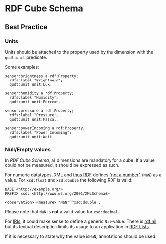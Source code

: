 # RDF Cube Schema

## Best Practice

### Units

Units should be attached to the property used by the dimension with the `qudt:unit` predicate.

Some examples:

```turtle
sensor:brightness a rdf:Property;
  rdfs:label "Brightness";
  qudt:unit unit:Lux.

sensor:humidity a rdf:Property;
  rdfs:label "Humidity";
  qudt:unit unit:Percent.

sensor:pressure a rdf:Property;
  rdfs:label "Pressure";
  qudt:unit unit:Pascal.
  
sensor:powerIncoming a rdf:Property;
  rdfs:label "Power Incoming";
  qudt:unit unit:Watt .
```

### Null/Empty values

In _RDF Cube Schema_, all dimensions are mandatory for a cube. If a value could not be measured, it should be expressed as such.

For numeric datatypes, XML and [thus RDF](https://www.w3.org/TR/rdf11-concepts/#xsd-datatypes) defines ["not a number"](https://docstore.mik.ua/orelly/xml/schema/ch04_04.htm) (`NaN`) as a value. For `xsd:float` and `xsd:double` the following RDF is valid:

```
BASE <http://example.org/>
PREFIX xsd: <http://www.w3.org/2001/XMLSchema#>

<observation> <measure> "NaN"^^xsd:double .
```

Please note that `NaN` is __not__ a valid value for `xsd:decimal`.

For [IRIs](https://www.w3.org/TR/rdf11-concepts/#section-IRIs), it could make sense to define a generic `Nil`-value. There is [rdf:nil](https://prefix.zazuko.com/rdf:nil) but its textual description limits its usage to an application in [RDF Lists](https://www.w3.org/TR/rdf-schema/#ch_list). 

If it is necessary to state why the value is`NaN`, annotations should be used.